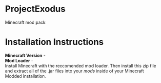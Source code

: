 # ProjectExodus
Minecraft mod pack

# Installation Instructions
**Minecraft Version** - </br>
**Mod Loader** -  </br>
Install Minecraft with the reccomended mod loader. Then install this zip file and extract all of the .jar files into your *mods* inside of your Minecraft Modded installation. </br>
